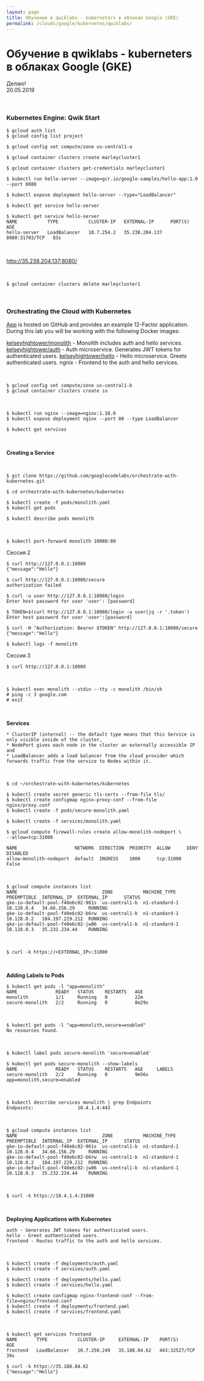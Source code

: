 ```yaml
---
layout: page
title: Обучение в qwiklabs - kuberneters в облаках Google (GKE) 
permalink: /clouds/google/kubernetes/qwiklabs/
---
```


# Обучение в qwiklabs - kuberneters в облаках Google (GKE) 

Делаю!  
20.05.2019

<br/>

### Kubernetes Engine: Qwik Start

    $ gcloud auth list
    $ gcloud config list project

    $ gcloud config set compute/zone us-central1-a

    $ gcloud container clusters create marleycluster1

    $ gcloud container clusters get-credentials marleycluster1

    $ kubectl run hello-server --image=gcr.io/google-samples/hello-app:1.0 --port 8080

    $ kubectl expose deployment hello-server --type="LoadBalancer"

    $ kubectl get service hello-server

    $ kubectl get service hello-server
    NAME           TYPE           CLUSTER-IP   EXTERNAL-IP      PORT(S)          AGE
    hello-server   LoadBalancer   10.7.254.2   35.238.204.137   8080:31703/TCP   83s

<br/>

http://35.238.204.137:8080/

<br/>

    $ gcloud container clusters delete marleycluster1


<br/>

### Orchestrating the Cloud with Kubernetes

<a href="https://github.com/kelseyhightower/app">App</a> is hosted on GitHub and provides an example 12-Factor application. During this lab you will be working with the following Docker images:

<a href="https://hub.docker.com/r/kelseyhightower/monolith">kelseyhightower/monolith</a> - Monolith includes auth and hello services.
<a href="https://hub.docker.com/r/kelseyhightower/auth">kelseyhightower/auth</a> - Auth microservice. Generates JWT tokens for authenticated users.
<a href="https://hub.docker.com/r/kelseyhightower/hello">kelseyhightower/hello</a>  - Hello microservice. Greets authenticated users.
ngnix - Frontend to the auth and hello services.

<br/>

    $ gcloud config set compute/zone us-central1-b
    $ gcloud container clusters create io

<br/>

    $ kubectl run nginx --image=nginx:1.10.0
    $ kubectl expose deployment nginx --port 80 --type LoadBalancer

    $ kubectl get services


<br/>

**Creating a Service**

<br/>

    $ git clone https://github.com/googlecodelabs/orchestrate-with-kubernetes.git

    $ cd orchestrate-with-kubernetes/kubernetes

    $ kubectl create -f pods/monolith.yaml
    $ kubectl get pods

    $ kubectl describe pods monolith

<br/>

    $ kubectl port-forward monolith 10080:80

Сессия 2

    $ curl http://127.0.0.1:10080
    {"message":"Hello"}

    $ curl http://127.0.0.1:10080/secure
    authorization failed

    $ curl -u user http://127.0.0.1:10080/login
    Enter host password for user 'user': [password]

    $ TOKEN=$(curl http://127.0.0.1:10080/login -u user|jq -r '.token')
    Enter host password for user 'user':[password]

    $ curl -H "Authorization: Bearer $TOKEN" http://127.0.0.1:10080/secure
    {"message":"Hello"}

    $ kubectl logs -f monolith

Сессия 3

    $ curl http://127.0.0.1:10080

<br/>

    $ kubectl exec monolith --stdin --tty -c monolith /bin/sh
    # ping -c 3 google.com
    # exit


<br>

**Services**

    * ClusterIP (internal) -- the default type means that this Service is only visible inside of the cluster,
    * NodePort gives each node in the cluster an externally accessible IP and
    * LoadBalancer adds a load balancer from the cloud provider which forwards traffic from the service to Nodes within it.

<br>

    $ cd ~/orchestrate-with-kubernetes/kubernetes

    $ kubectl create secret generic tls-certs --from-file tls/
    $ kubectl create configmap nginx-proxy-conf --from-file nginx/proxy.conf
    $ kubectl create -f pods/secure-monolith.yaml

    $ kubectl create -f services/monolith.yaml

    $ gcloud compute firewall-rules create allow-monolith-nodeport \
    --allow=tcp:31000

    NAME                     NETWORK  DIRECTION  PRIORITY  ALLOW      DENY  DISABLED
    allow-monolith-nodeport  default  INGRESS    1000      tcp:31000        False

<br/>

    $ gcloud compute instances list
    NAME                               ZONE           MACHINE_TYPE   PREEMPTIBLE  INTERNAL_IP  EXTERNAL_IP      STATUS
    gke-io-default-pool-f40e6c02-961s  us-central1-b  n1-standard-1               10.128.0.4   34.66.156.29     RUNNING
    gke-io-default-pool-f40e6c02-b6rw  us-central1-b  n1-standard-1               10.128.0.2   104.197.229.212  RUNNING
    gke-io-default-pool-f40e6c02-jw06  us-central1-b  n1-standard-1               10.128.0.3   35.232.234.44    RUNNING

<br/>

    $ curl -k https://<EXTERNAL_IP>:31000

<br/>

**Adding Labels to Pods**

    $ kubectl get pods -l "app=monolith"
    NAME              READY   STATUS    RESTARTS   AGE
    monolith          1/1     Running   0          22m
    secure-monolith   2/2     Running   0          8m29s

<br/>

    $ kubectl get pods -l "app=monolith,secure=enabled"
    No resources found.

<br/>

    $ kubectl label pods secure-monolith 'secure=enabled'

    $ kubectl get pods secure-monolith --show-labels
    NAME              READY   STATUS    RESTARTS   AGE     LABELS
    secure-monolith   2/2     Running   0          9m56s   app=monolith,secure=enabled

<br/>

    $ kubectl describe services monolith | grep Endpoints
    Endpoints:                10.4.1.4:443


<br/>

    $ gcloud compute instances list
    NAME                               ZONE           MACHINE_TYPE   PREEMPTIBLE  INTERNAL_IP  EXTERNAL_IP      STATUS
    gke-io-default-pool-f40e6c02-961s  us-central1-b  n1-standard-1               10.128.0.4   34.66.156.29     RUNNING
    gke-io-default-pool-f40e6c02-b6rw  us-central1-b  n1-standard-1               10.128.0.2   104.197.229.212  RUNNING
    gke-io-default-pool-f40e6c02-jw06  us-central1-b  n1-standard-1               10.128.0.3   35.232.234.44    RUNNING

<br/>

    $ curl -k https://10.4.1.4:31000


<br/>

**Deploying Applications with Kubernetes**

    auth - Generates JWT tokens for authenticated users.
    hello - Greet authenticated users.
    frontend - Routes traffic to the auth and hello services.

<br/>

    $ kubectl create -f deployments/auth.yaml
    $ kubectl create -f services/auth.yaml

    $ kubectl create -f deployments/hello.yaml
    $ kubectl create -f services/hello.yaml

    $ kubectl create configmap nginx-frontend-conf --from-file=nginx/frontend.conf
    $ kubectl create -f deployments/frontend.yaml
    $ kubectl create -f services/frontend.yaml

<br/>

    $ kubectl get services frontend
    NAME       TYPE           CLUSTER-IP     EXTERNAL-IP    PORT(S)         AGE
    frontend   LoadBalancer   10.7.250.249   35.188.84.62   443:32527/TCP   39s

    $ curl -k https://35.188.84.62 
    {"message":"Hello"}
